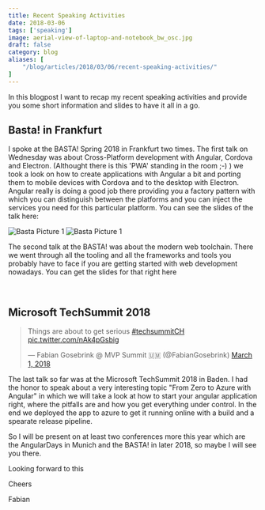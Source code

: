 ```yaml
---
title: Recent Speaking Activities
date: 2018-03-06
tags: ['speaking']
image: aerial-view-of-laptop-and-notebook_bw_osc.jpg
draft: false
category: blog
aliases: [
    "/blog/articles/2018/03/06/recent-speaking-activities/"
]
---
```


In this blogpost I want to recap my recent speaking activities and provide you some short information and slides to have it all in a go.

## Basta! in Frankfurt

I spoke at the BASTA! Spring 2018 in Frankfurt two times. The first talk on Wednesday was about Cross-Platform development with Angular, Cordova and Electron. (Althought there is this 'PWA' standing in the room ;-) ) we took a look on how to create applications with Angular a bit and porting them to mobile devices with Cordova and to the desktop with Electron. Angular really is doing a good job there providing you a factory pattern with which you can distinguish between the platforms and you can inject the services you need for this particular platform. You can see the slides of the talk here:

<script async class="speakerdeck-embed" data-id="0b8c3f2d0c0c4626a7bb4ec961811ce6" data-ratio="1.77777777777778" src="//speakerdeck.com/assets/embed.js"></script>

![Basta Picture 1](https://cdn.offering.solutions/img/articles/2018-03-06/25629336177_5a847ded2a_o.jpg)
![Basta Picture 1](https://cdn.offering.solutions/img/articles/2018-03-06/26629153398_08537cede7_o.jpg)

The second talk at the BASTA! was about the modern web toolchain. There we went through all the tooling and all the frameworks and tools you probably have to face if you are getting started with web development nowadays. You can get the slides for that right here

<script async class="speakerdeck-embed" data-id="36c0d07766ec4e2fac9d9bbd10a413ee" data-ratio="1.77777777777778" src="//speakerdeck.com/assets/embed.js"></script>

<br/>

## Microsoft TechSummit 2018

<blockquote class="twitter-tweet" data-lang="en"><p lang="en" dir="ltr">Things are about to get serious <a href="https://twitter.com/hashtag/techsummitCH?src=hash&amp;ref_src=twsrc%5Etfw">#techsummitCH</a> <a href="https://t.co/nAk4pGsbig">pic.twitter.com/nAk4pGsbig</a></p>&mdash; Fabian Gosebrink @ MVP Summit 🇺🇲 (@FabianGosebrink) <a href="https://twitter.com/FabianGosebrink/status/969220799981936642?ref_src=twsrc%5Etfw">March 1, 2018</a></blockquote>
<script async src="https://platform.twitter.com/widgets.js" charset="utf-8"></script>

The last talk so far was at the Microsoft TechSummit 2018 in Baden. I had the honor to speak about a very interesting topic "From Zero to Azure with Angular" in which we will take a look at how to start your angular application right, where the pitfalls are and how you get everything under control. In the end we deployed the app to azure to get it running online with a build and a spearate release pipeline.

<script async class="speakerdeck-embed" data-id="8c1bb0d51c814e3b9da2fe42d4b93017" data-ratio="1.77777777777778" src="//speakerdeck.com/assets/embed.js"></script>

So I will be present on at least two conferences more this year which are the AngularDays in Munich and the BASTA! in later 2018, so maybe I will see you there.

Looking forward to this

Cheers

Fabian

